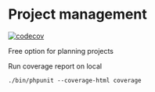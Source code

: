 # Project management

[![codecov](https://codecov.io/gh/jf-project-management/management-api/branch/master/graph/badge.svg)](https://codecov.io/gh/jf-project-management/management-api)

Free option for planning projects

Run coverage report on local
```
./bin/phpunit --coverage-html coverage
```

